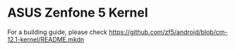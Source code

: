 ASUS Zenfone 5 Kernel
=====================

For a building guide, please check https://github.com/zf5/android/blob/cm-12.1-kernel/README.mkdn

